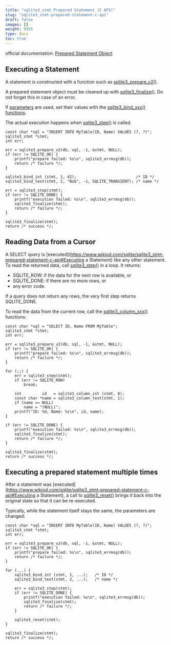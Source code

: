 ```yaml
---
title: "sqlite3_stmt Prepared Statement (C API)"
slug: "sqlite3_stmt-prepared-statement-c-api"
draft: false
images: []
weight: 9926
type: docs
toc: true
---
```


official documentation: [Prepared Statement Object](http://www.sqlite.org/c3ref/stmt.html)

## Executing a Statement
A statement is constructed with a function such as [sqlite3_prepare_v2()](http://www.sqlite.org/c3ref/prepare.html).

A prepared statement object *must* be cleaned up with [sqlite3_finalize()](http://www.sqlite.org/c3ref/finalize.html). Do not forget this in case of an error.

If [parameters](http://www.sqlite.org/lang_expr.html#varparam) are used, set their values with the [sqlite3_bind_xxx() functions](http://www.sqlite.org/c3ref/bind_blob.html).

The actual execution happens when [sqlite3_step()](http://www.sqlite.org/c3ref/step.html) is called.

<!-- language: lang-c -->

    const char *sql = "INSERT INTO MyTable(ID, Name) VALUES (?, ?)";
    sqlite3_stmt *stmt;
    int err;

    err = sqlite3_prepare_v2(db, sql, -1, &stmt, NULL);
    if (err != SQLITE_OK) {
        printf("prepare failed: %s\n", sqlite3_errmsg(db));
        return /* failure */;
    }

    sqlite3_bind_int (stmt, 1, 42);                          /* ID */
    sqlite3_bind_text(stmt, 2, "Bob", -1, SQLITE_TRANSIENT); /* name */

    err = sqlite3_step(stmt);
    if (err != SQLITE_DONE) {
        printf("execution failed: %s\n", sqlite3_errmsg(db));
        sqlite3_finalize(stmt);
        return /* failure */;
    }

    sqlite3_finalize(stmt);
    return /* success */;

## Reading Data from a Cursor
A SELECT query is [executed](https://www.wikiod.com/sqlite/sqlite3_stmt-prepared-statement-c-api#Executing a Statement) like any other statement.
To read the returned data, call [sqlite3_step()](http://www.sqlite.org/c3ref/step.html) in a loop. It returns:

- SQLITE_ROW: if the data for the next row is available, or
- SQLITE_DONE: if there are no more rows, or
- any error code.

If a query does not return any rows, the very first step returns SQLITE_DONE.

To read the data from the current row, call the [sqlite3_column_xxx()](http://www.sqlite.org/c3ref/column_blob.html) functions:

<!-- language: lang-c -->

    const char *sql = "SELECT ID, Name FROM MyTable";
    sqlite3_stmt *stmt;
    int err;

    err = sqlite3_prepare_v2(db, sql, -1, &stmt, NULL);
    if (err != SQLITE_OK) {
        printf("prepare failed: %s\n", sqlite3_errmsg(db));
        return /* failure */;
    }

    for (;;) {
        err = sqlite3_step(stmt);
        if (err != SQLITE_ROW)
            break;

        int         id   = sqlite3_column_int (stmt, 0);
        const char *name = sqlite3_column_text(stmt, 1);
        if (name == NULL)
            name = "(NULL)";
        printf("ID: %d, Name: %s\n", id, name);
    }

    if (err != SQLITE_DONE) {
        printf("execution failed: %s\n", sqlite3_errmsg(db));
        sqlite3_finalize(stmt);
        return /* failure */;
    }

    sqlite3_finalize(stmt);
    return /* success */;

## Executing a prepared statement multiple times
After a statement was [executed](https://www.wikiod.com/sqlite/sqlite3_stmt-prepared-statement-c-api#Executing a Statement), a call to [sqlite3_reset()](http://www.sqlite.org/c3ref/reset.html) brings it back into the original state so that it can be re-executed.

Typically, while the statement itself stays the same, the parameters are changed:

<!-- language: lang-c -->

    const char *sql = "INSERT INTO MyTable(ID, Name) VALUES (?, ?)";
    sqlite3_stmt *stmt;
    int err;

    err = sqlite3_prepare_v2(db, sql, -1, &stmt, NULL);
    if (err != SQLITE_OK) {
        printf("prepare failed: %s\n", sqlite3_errmsg(db));
        return /* failure */;
    }

    for (...) {
        sqlite3_bind_int (stmt, 1, ...);   /* ID */
        sqlite3_bind_text(stmt, 2, ...);   /* name */

        err = sqlite3_step(stmt);
        if (err != SQLITE_DONE) {
            printf("execution failed: %s\n", sqlite3_errmsg(db));
            sqlite3_finalize(stmt);
            return /* failure */;
        }

        sqlite3_reset(stmt);
    }

    sqlite3_finalize(stmt);
    return /* success */;

